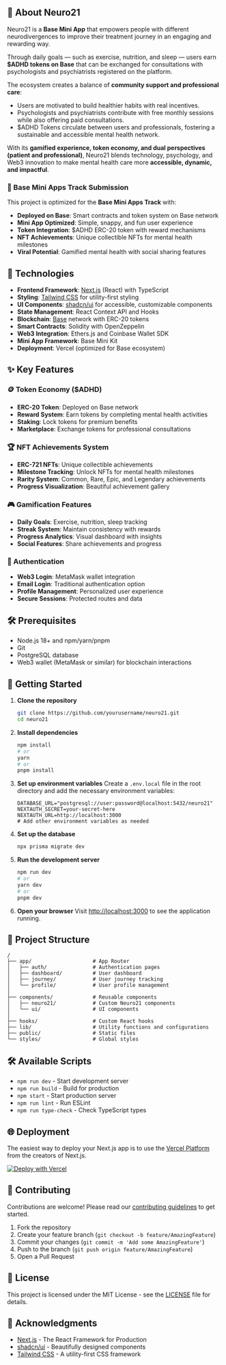## 🧠 About Neuro21

Neuro21 is a **Base Mini App** that empowers people with different neurodivergences to improve their treatment journey in an engaging and rewarding way.

Through daily goals — such as exercise, nutrition, and sleep — users earn **$ADHD tokens on Base** that can be exchanged for consultations with psychologists and psychiatrists registered on the platform.

The ecosystem creates a balance of **community support and professional care**:
- Users are motivated to build healthier habits with real incentives.
- Psychologists and psychiatrists contribute with free monthly sessions while also offering paid consultations.
- $ADHD Tokens circulate between users and professionals, fostering a sustainable and accessible mental health network.

With its **gamified experience, token economy, and dual perspectives (patient and professional)**, Neuro21 blends technology, psychology, and Web3 innovation to make mental health care more **accessible, dynamic, and impactful**.

### 🎯 Base Mini Apps Track Submission

This project is optimized for the **Base Mini Apps Track** with:
- **Deployed on Base**: Smart contracts and token system on Base network
- **Mini App Optimized**: Simple, snappy, and fun user experience
- **Token Integration**: $ADHD ERC-20 token with reward mechanisms
- **NFT Achievements**: Unique collectible NFTs for mental health milestones
- **Viral Potential**: Gamified mental health with social sharing features

## 🚀 Technologies

- **Frontend Framework**: [Next.js](https://nextjs.org/) (React) with TypeScript
- **Styling**: [Tailwind CSS](https://tailwindcss.com/) for utility-first styling
- **UI Components**: [shadcn/ui](https://ui.shadcn.com/) for accessible, customizable components
- **State Management**: React Context API and Hooks
- **Blockchain**: [Base](https://base.org) network with ERC-20 tokens
- **Smart Contracts**: Solidity with OpenZeppelin
- **Web3 Integration**: Ethers.js and Coinbase Wallet SDK
- **Mini App Framework**: Base Mini Kit
- **Deployment**: Vercel (optimized for Base ecosystem)

## ✨ Key Features

### 🪙 Token Economy ($ADHD)
- **ERC-20 Token**: Deployed on Base network
- **Reward System**: Earn tokens by completing mental health activities
- **Staking**: Lock tokens for premium benefits
- **Marketplace**: Exchange tokens for professional consultations

### 🏆 NFT Achievements System
- **ERC-721 NFTs**: Unique collectible achievements
- **Milestone Tracking**: Unlock NFTs for mental health milestones
- **Rarity System**: Common, Rare, Epic, and Legendary achievements
- **Progress Visualization**: Beautiful achievement gallery

### 🎮 Gamification Features
- **Daily Goals**: Exercise, nutrition, sleep tracking
- **Streak System**: Maintain consistency with rewards
- **Progress Analytics**: Visual dashboard with insights
- **Social Features**: Share achievements and progress

### 🔐 Authentication
- **Web3 Login**: MetaMask wallet integration
- **Email Login**: Traditional authentication option
- **Profile Management**: Personalized user experience
- **Secure Sessions**: Protected routes and data

## 🛠️ Prerequisites

- Node.js 18+ and npm/yarn/pnpm
- Git
- PostgreSQL database
- Web3 wallet (MetaMask or similar) for blockchain interactions

## 🚀 Getting Started

1. **Clone the repository**
   ```bash
   git clone https://github.com/yourusername/neuro21.git
   cd neuro21
   ```

2. **Install dependencies**
   ```bash
   npm install
   # or
   yarn
   # or
   pnpm install
   ```

3. **Set up environment variables**
   Create a `.env.local` file in the root directory and add the necessary environment variables:
   ```env
   DATABASE_URL="postgresql://user:password@localhost:5432/neuro21"
   NEXTAUTH_SECRET=your-secret-here
   NEXTAUTH_URL=http://localhost:3000
   # Add other environment variables as needed
   ```

4. **Set up the database**
   ```bash
   npx prisma migrate dev
   ```

5. **Run the development server**
   ```bash
   npm run dev
   # or
   yarn dev
   # or
   pnpm dev
   ```

6. **Open your browser**
   Visit [http://localhost:3000](http://localhost:3000) to see the application running.

## 📁 Project Structure

```
/
├── app/                    # App Router
│   ├── auth/               # Authentication pages
│   ├── dashboard/          # User dashboard
│   ├── journey/            # User journey tracking
│   └── profile/            # User profile management
│
├── components/             # Reusable components
│   ├── neuro21/            # Custom Neuro21 components
│   └── ui/                 # UI components
│
├── hooks/                  # Custom React hooks
├── lib/                    # Utility functions and configurations
├── public/                 # Static files
└── styles/                 # Global styles
```

## 🛠️ Available Scripts

- `npm run dev` - Start development server
- `npm run build` - Build for production
- `npm start` - Start production server
- `npm run lint` - Run ESLint
- `npm run type-check` - Check TypeScript types

## 🌐 Deployment

The easiest way to deploy your Next.js app is to use the [Vercel Platform](https://vercel.com/new?utm_medium=default-template&filter=next.js&utm_source=create-next-app&utm_campaign=create-next-app-readme) from the creators of Next.js.

[![Deploy with Vercel](https://vercel.com/button)](https://vercel.com/new?utm_source=create-next-app&utm_medium=default-template&filter=next.js&utm_campaign=create-next-app-readme)

## 🤝 Contributing

Contributions are welcome! Please read our [contributing guidelines](CONTRIBUTING.md) to get started.

1. Fork the repository
2. Create your feature branch (`git checkout -b feature/AmazingFeature`)
3. Commit your changes (`git commit -m 'Add some AmazingFeature'`)
4. Push to the branch (`git push origin feature/AmazingFeature`)
5. Open a Pull Request

## 📝 License

This project is licensed under the MIT License - see the [LICENSE](LICENSE) file for details.

## 🙏 Acknowledgments

- [Next.js](https://nextjs.org/) - The React Framework for Production
- [shadcn/ui](https://ui.shadcn.com/) - Beautifully designed components
- [Tailwind CSS](https://tailwindcss.com/) - A utility-first CSS framework

